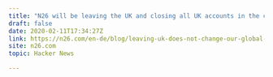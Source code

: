 ```yaml
---
title: "N26 will be leaving the UK and closing all UK accounts in the coming months"
draft: false
date: 2020-02-11T17:34:27Z
link: https://n26.com/en-de/blog/leaving-uk-does-not-change-our-global-vision-to-transform-retail-banking-for-the-better?utm_medium=RSS&utm_source=hune
site: n26.com
topic: Hacker News  

---
```

